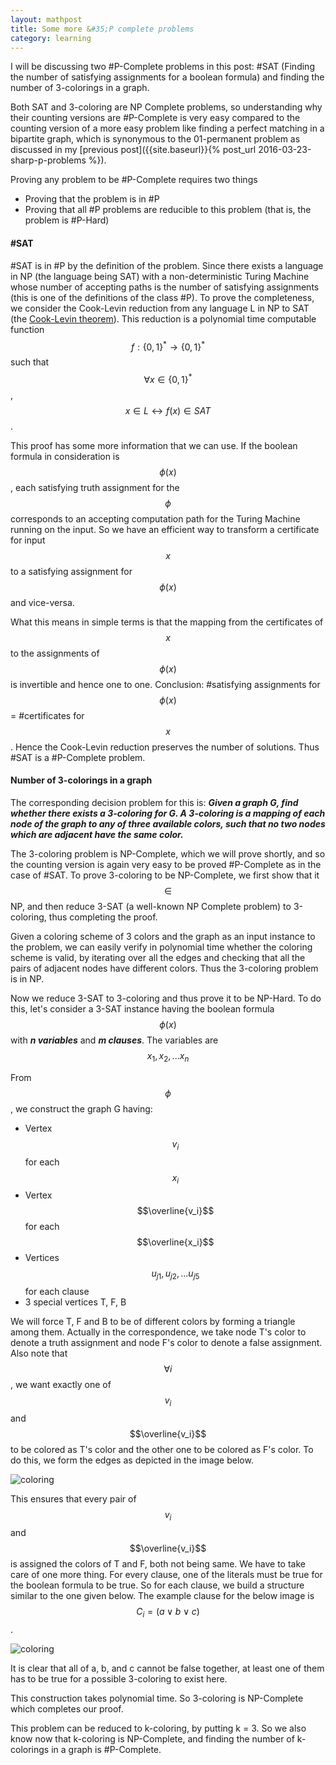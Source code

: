 ```yaml
---
layout: mathpost
title: Some more &#35;P complete problems
category: learning
---
```


I will be discussing two #P-Complete problems in this post: #SAT (Finding the number of satisfying assignments for a boolean formula) and finding the number of 3-colorings in a graph.

Both SAT and 3-coloring are NP Complete problems, so understanding why their counting versions are #P-Complete is very easy compared to the counting version of a more easy problem like finding a perfect matching in a bipartite graph, which is synonymous to the 01-permanent problem as discussed in my [previous post]({{site.baseurl}}{% post_url 2016-03-23-sharp-p-problems %}).

Proving any problem to be #P-Complete requires two things

- Proving that the problem is in #P
- Proving that all #P problems are reducible to this problem
  (that is, the problem is #P-Hard)

#### &#35;SAT
#SAT is in #P by the definition of the problem. Since there exists a language in NP (the language being SAT) with a non-deterministic Turing Machine whose number of accepting paths is the number of satisfying assignments (this is one of the definitions of the class #P). To prove the completeness, we consider the Cook-Levin reduction from any language L in NP to SAT (the [Cook-Levin theorem](https://en.wikipedia.org/wiki/Cook%E2%80%93Levin_theorem)). This reduction is a polynomial time computable function $$f: \{0, 1\}^* \rightarrow \{0, 1\}^*$$ such that $$\forall x \in \{0, 1\}^*$$, $$x \in L \leftrightarrow f(x) \in SAT$$.

This proof has some more information that we can use. If the boolean formula in consideration is $$\phi(x)$$, each satisfying truth assignment for the $$\phi$$ corresponds to an accepting computation path for the Turing Machine running on the input. So we have an efficient way to transform a certificate for input $$x$$ to a satisfying assignment for $$\phi(x)$$ and vice-versa.

What this means in simple terms is that the mapping from the certificates of $$x$$ to the assignments of $$\phi(x)$$ is invertible and hence one to one.
Conclusion: #satisfying assignments for $$\phi(x)$$ = #certificates for $$x$$. Hence the Cook-Levin reduction preserves the number of solutions. Thus #SAT is a #P-Complete problem.

#### Number of 3-colorings in a graph
The corresponding decision problem for this is:
***Given a graph G, find whether there exists a 3-coloring for G. A 3-coloring is a mapping of each node of the graph to any of three available colors, such that no two nodes which are adjacent have the same color.***

The 3-coloring problem is NP-Complete, which we will prove shortly, and so the counting version is again very easy to be proved #P-Complete as in the case of #SAT. To prove 3-coloring to be NP-Complete, we first show that it $$\in$$ NP, and then reduce 3-SAT (a well-known NP Complete problem) to 3-coloring, thus completing the proof.

Given a coloring scheme of 3 colors and the graph as an input instance to the problem, we can easily verify in polynomial time whether the coloring scheme is valid, by iterating over all the edges and checking that all the pairs of adjacent nodes have different colors. Thus the 3-coloring problem is in NP.

Now we reduce 3-SAT to 3-coloring and thus prove it to be NP-Hard. To do this, let's consider a 3-SAT instance having the boolean formula $$\phi(x)$$ with ***n variables*** and ***m clauses***. The variables are $$x_1, x_2, ... x_n$$

From $$\phi$$, we construct the graph G having:

- Vertex $$v_i$$ for each $$x_i$$
- Vertex $$\overline{v_i}$$ for each $$\overline{x_i}$$
- Vertices $$u_{j1}, u_{j2}, ... u_{j5}$$ for each clause
- 3 special vertices T, F, B

We will force T, F and B to be of different colors by forming a triangle among them. Actually in the correspondence, we take node T's color to denote a truth assignment and node F's color to denote a false assignment. Also note that $$\forall i$$, we want exactly one of $$v_i$$ and $$\overline{v_i}$$ to be colored as T's color and the other one to be colored as F's color. To do this, we form the edges as depicted in the image below.

![coloring]({{site.baseurl}}/images/sharp-p-complete-problems/assignments.png)

This ensures that every pair of $$v_i$$ and $$\overline{v_i}$$ is assigned the colors of T and F, both not being same. We have to take care of one more thing. For every clause, one of the literals must be true for the boolean formula to be true. So for each clause, we build a structure similar to the one given below. The example clause for the below image is $$C_i = (a \vee b \vee c)$$.

![coloring]({{site.baseurl}}/images/sharp-p-complete-problems/clause.png)

It is clear that all of a, b, and c cannot be false together, at least one of them has to be true for a possible 3-coloring to exist here.

This construction takes polynomial time. So 3-coloring is NP-Complete which completes our proof.

This problem can be reduced to k-coloring, by putting k = 3. So we also know now that k-coloring is NP-Complete, and finding the number of k-colorings in a graph is #P-Complete.
